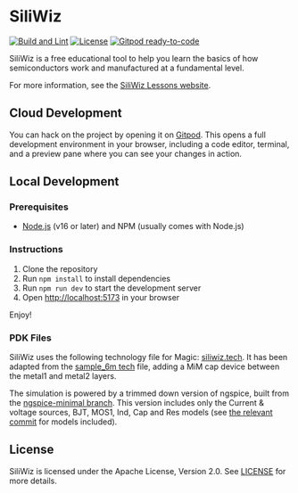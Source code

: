 # SiliWiz

[![Build and Lint](https://github.com/TinyTapeout/siliwiz/actions/workflows/ci.yml/badge.svg)](https://github.com/TinyTapeout/siliwiz/actions/workflows/ci.yml)
[![License](https://img.shields.io/badge/License-Apache_2.0-blue.svg)](https://opensource.org/licenses/Apache-2.0)
[![Gitpod ready-to-code](https://img.shields.io/badge/Gitpod-ready--to--code-blue?logo=gitpod)](https://gitpod.io/#https://github.com/TinyTapeout/siliwiz)

SiliWiz is a free educational tool to help you learn the basics of how semiconductors work and manufactured at a fundamental level.

For more information, see the [SiliWiz Lessons website](https://tinytapeout.com/siliwiz/).

## Cloud Development

You can hack on the project by opening it on [Gitpod](https://gitpod.io/#https://github.com/TinyTapeout/siliwiz). This opens a full development environment in your browser, including a code editor, terminal, and a preview pane where you can see your changes in action.

## Local Development

### Prerequisites

- [Node.js](https://nodejs.org/en/) (v16 or later) and NPM (usually comes with Node.js)

### Instructions

1. Clone the repository
2. Run `npm install` to install dependencies
3. Run `npm run dev` to start the development server
4. Open [http://localhost:5173](http://localhost:5173) in your browser

Enjoy!

### PDK Files

SiliWiz uses the following technology file for Magic: [siliwiz.tech](https://app.siliwiz.com/assets/siliwiz.tech). It has been adapted from the [sample_6m tech](http://opencircuitdesign.com/magic/archive/sample6m.tech) file, adding a MiM cap device between the metal1 and metal2 layers.

The simulation is powered by a trimmed down version of ngspice, built from the [ngspice-minimal branch](https://sourceforge.net/p/ngspice/ngspice/ci/minimal-ngspice/tree/). This version includes only the Current & voltage sources, BJT, MOS1, Ind, Cap and Res models (see [the relevant commit](https://sourceforge.net/p/ngspice/ngspice/ci/b028c77824bbac58db5cfa387620c682188f916e/) for models included).

## License

SiliWiz is licensed under the Apache License, Version 2.0. See [LICENSE](LICENSE) for more details.
